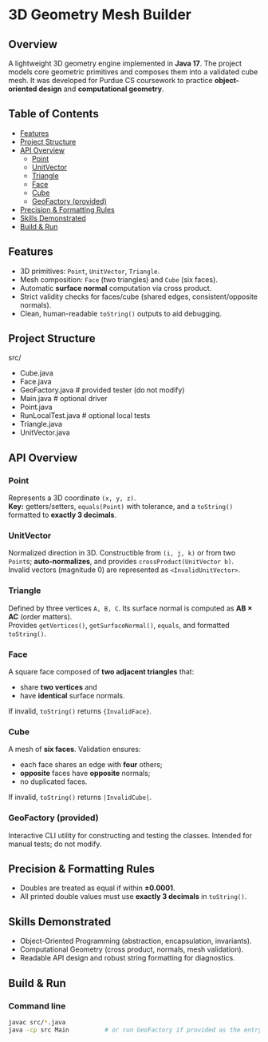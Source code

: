 # 3D Geometry Mesh Builder

## Overview
A lightweight 3D geometry engine implemented in **Java 17**. The project models core geometric primitives and composes them into a validated cube mesh. It was developed for Purdue CS coursework to practice **object-oriented design** and **computational geometry**.

## Table of Contents
- [Features](#features)
- [Project Structure](#project-structure)
- [API Overview](#api-overview)
  - [Point](#point)
  - [UnitVector](#unitvector)
  - [Triangle](#triangle)
  - [Face](#face)
  - [Cube](#cube)
  - [GeoFactory (provided)](#geofactory-provided)
- [Precision & Formatting Rules](#precision--formatting-rules)
- [Skills Demonstrated](#skills-demonstrated)
- [Build & Run](#build--run)


## Features
- 3D primitives: `Point`, `UnitVector`, `Triangle`.
- Mesh composition: `Face` (two triangles) and `Cube` (six faces).
- Automatic **surface normal** computation via cross product.
- Strict validity checks for faces/cube (shared edges, consistent/opposite normals).
- Clean, human-readable `toString()` outputs to aid debugging.

## Project Structure
src/
- Cube.java
- Face.java
- GeoFactory.java # provided tester (do not modify)
- Main.java # optional driver
- Point.java
- RunLocalTest.java # optional local tests
- Triangle.java
- UnitVector.java


## API Overview

### Point
Represents a 3D coordinate `(x, y, z)`.  
**Key:** getters/setters, `equals(Point)` with tolerance, and a `toString()` formatted to **exactly 3 decimals**.

### UnitVector
Normalized direction in 3D. Constructible from `(i, j, k)` or from two `Point`s; **auto-normalizes**, and provides `crossProduct(UnitVector b)`.  
Invalid vectors (magnitude 0) are represented as `<InvalidUnitVector>`.

### Triangle
Defined by three vertices `A, B, C`. Its surface normal is computed as **AB × AC** (order matters).  
Provides `getVertices()`, `getSurfaceNormal()`, `equals`, and formatted `toString()`.

### Face
A square face composed of **two adjacent triangles** that:
- share **two vertices** and
- have **identical** surface normals.

If invalid, `toString()` returns `{InvalidFace}`.

### Cube
A mesh of **six faces**. Validation ensures:
- each face shares an edge with **four** others;
- **opposite** faces have **opposite** normals;
- no duplicated faces.

If invalid, `toString()` returns `|InvalidCube|`.

### GeoFactory (provided)
Interactive CLI utility for constructing and testing the classes. Intended for manual tests; do not modify.

## Precision & Formatting Rules
- Doubles are treated as equal if within **±0.0001**.
- All printed double values must use **exactly 3 decimals** in `toString()`.
  
## Skills Demonstrated
- Object-Oriented Programming (abstraction, encapsulation, invariants).
- Computational Geometry (cross product, normals, mesh validation).
- Readable API design and robust string formatting for diagnostics.

## Build & Run
### Command line
```bash
javac src/*.java
java -cp src Main          # or run GeoFactory if provided as the entry point


